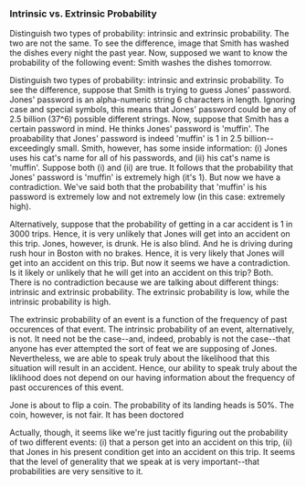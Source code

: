 ### Intrinsic vs. Extrinsic Probability

Distinguish two types of probability: intrinsic and extrinsic probability. The two are not the same. To see the difference, image that Smith has washed the dishes every night the past year. Now, supposed we want to know the probability of the following event:
	Smith washes the dishes tomorrow.

Distinguish two types of probability: intrinsic and extrinsic probability. To see the difference, suppose that Smith is trying to guess Jones' password. Jones' password is an alpha-numeric string 6 characters in length. Ignoring case and special symbols, this means that Jones' password could be any of 2.5 billion (37^6) possible different strings. Now, suppose that Smith has a certain password in mind. He thinks Jones' password is 'muffin'. The proabability that Jones' password is indeed 'muffin' is 1 in 2.5 billion--exceedingly small. Smith, however, has some inside information: (i) Jones uses his cat's name for all of his passwords, and (ii) his cat's name is 'muffin'. Suppose both (i) and (ii) are true. It follows that the probability that Jones' password is 'muffin' is extremely high (it's 1). But now we have a contradiction. We've said both that the probability that 'muffin' is his password is extremely low and not extremely low (in this case: extremely high).

Alternatively, suppose that the probability of getting in a car accident is 1 in 3000 trips. Hence, it is very unlikely that Jones will get into an accident on this trip. Jones, however, is drunk. He is also blind. And he is driving during rush hour in Boston with no brakes. Hence, it is very likely that Jones will get into an accident on this trip. But now it seems we have a contradiction. Is it likely or unlikely that he will get into an accident on this trip? Both. There is no contradiction because we are talking about different things: intrinsic and extrinsic probability. The extrinsic probability is low, while the intrinsic probability is high.

The extrinsic probability of an event is a function of the frequency of past occurences of that event. The intrinsic probability of an event, alternatively, is not. It need not be the case--and, indeed, probably is not the case--that anyone has ever attempted the sort of feat we are supposing of Jones. Nevertheless, we are able to speak truly about the likelihood that this situation will result in an accident. Hence, our ability to speak truly about the liklihood does not depend on our having information about the frequency of past occurences of this event.

Jone is about to flip a coin. The probability of its landing heads is 50%. The coin, however, is not fair. It has been doctored

Actually, though, it seems like we're just tacitly figuring out the probability of two different events: (i) that a person get into an accident on this trip, (ii) that Jones in his present condition get into an accident on this trip. It seems that the level of generality that we speak at is very important--that probabilities are very sensitive to it. 

